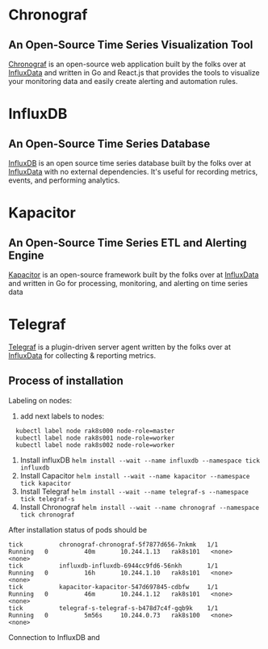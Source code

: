 # Chronograf

##  An Open-Source Time Series Visualization Tool

[Chronograf](https://github.com/influxdata/chronograf) is an open-source web application built by the folks over at [InfluxData](https://influxdata.com) and written in Go and React.js that provides the tools to visualize your monitoring data and easily create alerting and automation rules.



# InfluxDB

##  An Open-Source Time Series Database

[InfluxDB](https://github.com/influxdata/influxdb) is an open source time series database built by the folks over at [InfluxData](https://influxdata.com) with no external dependencies. It's useful for recording metrics, events, and performing analytics.


# Kapacitor

##  An Open-Source Time Series ETL and Alerting Engine

[Kapacitor](https://github.com/influxdata/kapacitor) is an open-source framework built by the folks over at [InfluxData](https://influxdata.com) and written in Go for processing, monitoring, and alerting on time series data 


# Telegraf

[Telegraf](https://github.com/influxdata/telegraf) is a plugin-driven server agent written by the folks over at [InfluxData](https://influxdata.com) for collecting & reporting metrics.




##  Process of installation

 Labeling on nodes: 
  1. add next labels to nodes: 
  ```
    kubectl label node rak8s000 node-role=master
    kubectl label node rak8s001 node-role=worker
    kubectl label node rak8s002 node-role=worker
  ```


 1. Install influxDB
    `helm install --wait --name influxdb --namespace tick influxdb`
 2. Install Capacitor
    `helm install --wait --name kapacitor --namespace tick kapacitor`
 3. Install Telegraf 
    `helm install --wait --name telegraf-s --namespace tick telegraf-s`
 4. Install Chronograf
    `helm install --wait --name chronograf --namespace tick chronograf`



 After installation status of pods should be 
 ```
tick          chronograf-chronograf-5f7877d656-7nkmk   1/1       Running   0          40m       10.244.1.13   rak8s101   <none>           <none>
tick          influxdb-influxdb-6944cc9fd6-56nkh       1/1       Running   0          16h       10.244.1.10   rak8s101   <none>           <none>
tick          kapacitor-kapacitor-547d697845-cdbfw     1/1       Running   0          46m       10.244.1.12   rak8s101   <none>           <none>
tick          telegraf-s-telegraf-s-b478d7c4f-gqb9k    1/1       Running   0          5m56s     10.244.0.73   rak8s100   <none>           <none>
```

 Connection to InfluxDB and 
